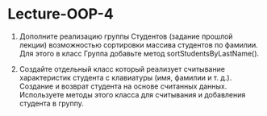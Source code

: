 # Lecture-OOP-4


1) Дополните реализацию группы Студентов (задание прошлой лекции) возможностью сортировки 
массива студентов по фамилии. Для этого в класс Группа добавьте метод 
sortStudentsByLastName().


2) Создайте отдельный класс который реализует считывание характеристик студента с клавиатуры 
(имя, фамилии и т. д.). Создание и возврат студента на основе считанных данных. Используете 
методы этого класса для считывания и добавления студента в группу.
